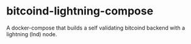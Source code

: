 # bitcoind-lightning-compose
A docker-compose that builds a self validating bitcoind backend with a lightning (lnd) node.
